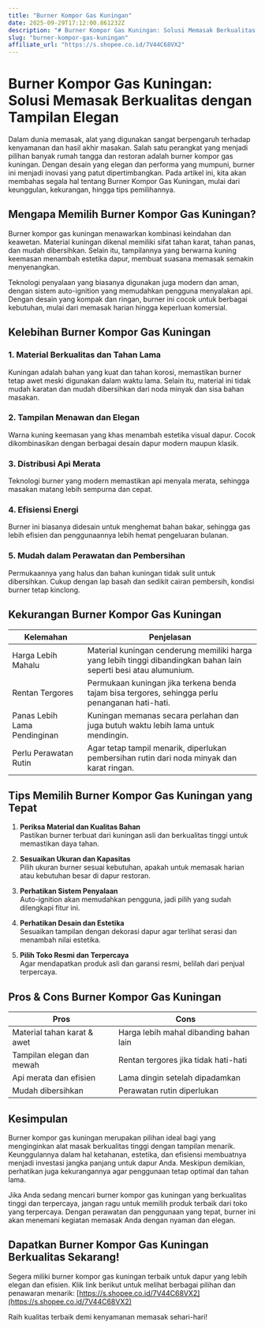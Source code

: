 ```yaml
---
title: "Burner Kompor Gas Kuningan"
date: 2025-09-29T17:12:00.861232Z
description: "# Burner Kompor Gas Kuningan: Solusi Memasak Berkualitas dengan Tampilan Elegan..."
slug: "burner-kompor-gas-kuningan"
affiliate_url: "https://s.shopee.co.id/7V44C68VX2"
---
```

# Burner Kompor Gas Kuningan: Solusi Memasak Berkualitas dengan Tampilan Elegan

Dalam dunia memasak, alat yang digunakan sangat berpengaruh terhadap kenyamanan dan hasil akhir masakan. Salah satu perangkat yang menjadi pilihan banyak rumah tangga dan restoran adalah burner kompor gas kuningan. Dengan desain yang elegan dan performa yang mumpuni, burner ini menjadi inovasi yang patut dipertimbangkan. Pada artikel ini, kita akan membahas segala hal tentang Burner Kompor Gas Kuningan, mulai dari keunggulan, kekurangan, hingga tips pemilihannya.

## Mengapa Memilih Burner Kompor Gas Kuningan?

Burner kompor gas kuningan menawarkan kombinasi keindahan dan keawetan. Material kuningan dikenal memiliki sifat tahan karat, tahan panas, dan mudah dibersihkan. Selain itu, tampilannya yang berwarna kuning keemasan menambah estetika dapur, membuat suasana memasak semakin menyenangkan.

Teknologi penyalaan yang biasanya digunakan juga modern dan aman, dengan sistem auto-ignition yang memudahkan pengguna menyalakan api. Dengan desain yang kompak dan ringan, burner ini cocok untuk berbagai kebutuhan, mulai dari memasak harian hingga keperluan komersial.

## Kelebihan Burner Kompor Gas Kuningan

### 1. Material Berkualitas dan Tahan Lama
Kuningan adalah bahan yang kuat dan tahan korosi, memastikan burner tetap awet meski digunakan dalam waktu lama. Selain itu, material ini tidak mudah karatan dan mudah dibersihkan dari noda minyak dan sisa bahan masakan.

### 2. Tampilan Menawan dan Elegan
Warna kuning keemasan yang khas menambah estetika visual dapur. Cocok dikombinasikan dengan berbagai desain dapur modern maupun klasik.

### 3. Distribusi Api Merata
Teknologi burner yang modern memastikan api menyala merata, sehingga masakan matang lebih sempurna dan cepat.

### 4. Efisiensi Energi
Burner ini biasanya didesain untuk menghemat bahan bakar, sehingga gas lebih efisien dan penggunaannya lebih hemat pengeluaran bulanan.

### 5. Mudah dalam Perawatan dan Pembersihan
Permukaannya yang halus dan bahan kuningan tidak sulit untuk dibersihkan. Cukup dengan lap basah dan sedikit cairan pembersih, kondisi burner tetap kinclong.

## Kekurangan Burner Kompor Gas Kuningan

| Kelemahan | Penjelasan |
|------------|------------|
| Harga Lebih Mahalu | Material kuningan cenderung memiliki harga yang lebih tinggi dibandingkan bahan lain seperti besi atau alumunium. |
| Rentan Tergores | Permukaan kuningan jika terkena benda tajam bisa tergores, sehingga perlu penanganan hati-hati. |
| Panas Lebih Lama Pendinginan | Kuningan memanas secara perlahan dan juga butuh waktu lebih lama untuk mendingin. |
| Perlu Perawatan Rutin | Agar tetap tampil menarik, diperlukan pembersihan rutin dari noda minyak dan karat ringan. |

## Tips Memilih Burner Kompor Gas Kuningan yang Tepat

1. **Periksa Material dan Kualitas Bahan**  
Pastikan burner terbuat dari kuningan asli dan berkualitas tinggi untuk memastikan daya tahan.

2. **Sesuaikan Ukuran dan Kapasitas**  
Pilih ukuran burner sesuai kebutuhan, apakah untuk memasak harian atau kebutuhan besar di dapur restoran.

3. **Perhatikan Sistem Penyalaan**  
Auto-ignition akan memudahkan pengguna, jadi pilih yang sudah dilengkapi fitur ini.

4. **Perhatikan Desain dan Estetika**  
Sesuaikan tampilan dengan dekorasi dapur agar terlihat serasi dan menambah nilai estetika.

5. **Pilih Toko Resmi dan Terpercaya**  
Agar mendapatkan produk asli dan garansi resmi, belilah dari penjual terpercaya.

## Pros & Cons Burner Kompor Gas Kuningan

| **Pros** | **Cons** |
|----------------------|----------------------------|
| Material tahan karat & awet | Harga lebih mahal dibanding bahan lain |
| Tampilan elegan dan mewah | Rentan tergores jika tidak hati-hati |
| Api merata dan efisien | Lama dingin setelah dipadamkan |
| Mudah dibersihkan | Perawatan rutin diperlukan |

## Kesimpulan

Burner kompor gas kuningan merupakan pilihan ideal bagi yang menginginkan alat masak berkualitas tinggi dengan tampilan menarik. Keunggulannya dalam hal ketahanan, estetika, dan efisiensi membuatnya menjadi investasi jangka panjang untuk dapur Anda. Meskipun demikian, perhatikan juga kekurangannya agar penggunaan tetap optimal dan tahan lama.

Jika Anda sedang mencari burner kompor gas kuningan yang berkualitas tinggi dan terpercaya, jangan ragu untuk memilih produk terbaik dari toko yang terpercaya. Dengan perawatan dan penggunaan yang tepat, burner ini akan menemani kegiatan memasak Anda dengan nyaman dan elegan.

## Dapatkan Burner Kompor Gas Kuningan Berkualitas Sekarang!

Segera miliki burner kompor gas kuningan terbaik untuk dapur yang lebih elegan dan efisien. Klik link berikut untuk melihat berbagai pilihan dan penawaran menarik: [https://s.shopee.co.id/7V44C68VX2](https://s.shopee.co.id/7V44C68VX2)

Raih kualitas terbaik demi kenyamanan memasak sehari-hari!